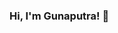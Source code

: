 ### Hi, I'm Gunaputra! 👋

<!--
**gunaputra/gunaputra** is a ✨ _special_ ✨ repository because its `README.md` (this file) appears on your GitHub profile.

Here are some ideas to get you started:

- 🌱 I’m currently learning HTML & CSS 
- 📫 How to reach me: ...
- ⚡ Fun fact: One thing on my wish list is to become a full stack developer
-->
